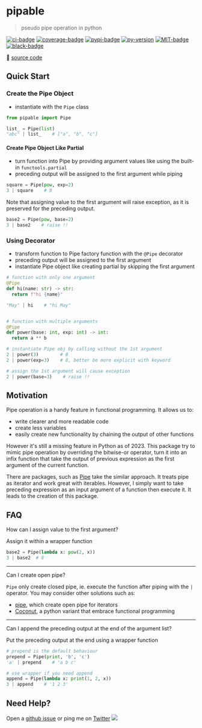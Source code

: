 # pipable

> pseudo pipe operation in python

[![ci-badge]][ci-url] [![coverage-badge]][coverage-url] [![pypi-badge]][pypi-url] [![py-version]][py-url] [![MIT-badge]][MIT-url] [![black-badge]][black-url]

🔗 [source code](https://github.com/hoishing/pipable)

## Quick Start

### Create the Pipe Object

- instantiate with the `Pipe` class

```python
from pipable import Pipe

list_ = Pipe(list)
"abc" | list_    # ["a", "b", "c"]
```

#### Create Pipe Object Like Partial

- turn function into Pipe by providing argument values like using the built-in `functools.partial`
- preceding output will be assigned to the first argument while piping

```python
square = Pipe(pow, exp=2)
3 | square    # 9
```

Note that assigning value to the first argument will raise exception, as it is preserved for the preceding output.

```python
base2 = Pipe(pow, base=2)
3 | base2    # raise !!
```

### Using Decorator

- transform function to Pipe factory function with the `@Pipe` decorator
- preceding output will be assigned to the first argument
- instantiate Pipe object like creating partial by skipping the first argument

```python
# function with only one argument
@Pipe
def hi(name: str) -> str:
  return f"hi {name}"

"May" | hi    # "hi May"


# function with multiple arguments
@Pipe
def power(base: int, exp: int) -> int:
  return a ** b

# instantiate Pipe obj by calling without the 1st argument
2 | power(3)        # 8
2 | power(exp=3)    # 8, better be more explicit with keyword

# assign the 1st argument will cause exception
2 | power(base=3)    # raise !!
```

## Motivation

Pipe operation is a handy feature in functional programming. It allows us to:

- write clearer and more readable code
- create less variables
- easily create new functionality by chaining the output of other functions

However it's still a missing feature in Python as of 2023. This package try to mimic pipe operation by overriding the bitwise-or operator, turn it into an infix function that take the output of previous expression as the first argument of the current function.

There are packages, such as [Pipe][pipe] take the similar approach. It treats pipe as iterator and work great with iterables. However, I simply want to take preceding expression as an input argument of a function then execute it. It leads to the creation of this package.

## FAQ

How can I assign value to the first argument?
  
Assign it within a wrapper function

```python
base2 = Pipe(lambda x: pow(2, x))
3 | base2  # 8
```

---

Can I create open pipe?

`Pipe` only create closed pipe, ie. execute the function after piping with the `|` operator. You may consider other solutions such as:

- [pipe][pipe], which create open pipe for iterators
- [Coconut][coconut], a python variant that embrace functional programming

---

Can I append the preceding output at the end of the argument list?

Put the preceding output at the end using a wrapper function

```python
# prepend is the default behaviour
prepend = Pipe(print, 'b', 'c')
'a' | prepend    # 'a b c'

# use wrapper if you need append
append = Pipe(lambda x: print(1, 2, x))
3 | append    # '1 2 3'
```

## Need Help?

Open a [github issue](https://github.com/hoishing/pipable/issues) or ping me on [Twitter](https://twitter.com/hoishing) ![](https://api.iconify.design/logos/twitter.svg?width=20)

[ci-badge]: https://github.com/hoishing/pipable/actions/workflows/ci.yml/badge.svg
[ci-url]: https://github.com/hoishing/pipable/actions/workflows/ci.yml
[coverage-badge]: https://hoishing.github.io/pipable/assets/coverage-badge.svg
[coverage-url]: https://hoishing.github.io/pipable/assets/coverage/
[MIT-badge]: https://img.shields.io/github/license/hoishing/pipable
[MIT-url]: https://opensource.org/licenses/MIT
[pypi-badge]: https://img.shields.io/pypi/v/pipable
[pypi-url]: https://pypi.org/project/pipable/
[black-badge]: https://img.shields.io/badge/code%20style-black-000000.svg
[black-url]: https://github.com/psf/black
[py-version]: https://img.shields.io/pypi/pyversions/pipable
[py-url]: https://python.org
[pipe]: https://pypi.org/project/pipe
[coconut]: https://github.com/evhub/coconut
